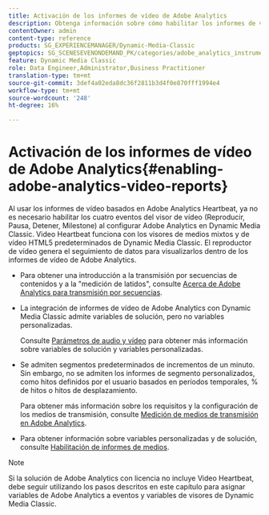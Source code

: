 ```yaml
---
title: Activación de los informes de vídeo de Adobe Analytics
description: Obtenga información sobre cómo habilitar los informes de vídeo de Adobe Analytics.
contentOwner: admin
content-type: reference
products: SG_EXPERIENCEMANAGER/Dynamic-Media-Classic
geptopics: SG_SCENESEVENONDEMAND_PK/categories/adobe_analytics_instrumentation_kit
feature: Dynamic Media Classic
role: Data Engineer,Administrator,Business Practitioner
translation-type: tm+mt
source-git-commit: 3def4a02eda8dc36f2811b3d4f0e870fff1994e4
workflow-type: tm+mt
source-wordcount: '248'
ht-degree: 16%

---
```



# Activación de los informes de vídeo de Adobe Analytics{#enabling-adobe-analytics-video-reports}

Al usar los informes de vídeo basados en Adobe Analytics Heartbeat, ya no es necesario habilitar los cuatro eventos del visor de vídeo (Reproducir, Pausa, Detener, Milestone) al configurar Adobe Analytics en Dynamic Media Classic. Video Heartbeat funciona con los visores de medios mixtos y de vídeo HTML5 predeterminados de Dynamic Media Classic. El reproductor de vídeo genera el seguimiento de datos para visualizarlos dentro de los informes de vídeo de Adobe Analytics.

* Para obtener una introducción a la transmisión por secuencias de contenidos y a la &quot;medición de latidos&quot;, consulte [Acerca de Adobe Analytics para transmisión por secuencias](https://experienceleague.adobe.com/docs/media-analytics/using/media-overview.html#about-adobe-analytics-for-streaming-media).

* La integración de informes de vídeo de Adobe Analytics con Dynamic Media Classic admite variables de solución, pero no variables personalizadas.

   Consulte [Parámetros de audio y vídeo](https://experienceleague.adobe.com/docs/media-analytics/using/metrics-and-metadata/audio-video-parameters.html#metrics-and-metadata) para obtener más información sobre variables de solución y variables personalizadas.

* Se admiten segmentos predeterminados de incrementos de un minuto. Sin embargo, no se admiten los informes de segmento personalizados, como hitos definidos por el usuario basados en períodos temporales, % de hitos o hitos de desplazamiento.

   Para obtener más información sobre los requisitos y la configuración de los medios de transmisión, consulte [Medición de medios de transmisión en Adobe Analytics](https://experienceleague.adobe.com/docs/media-analytics/using/media-overview.html).

* Para obtener información sobre variables personalizadas y de solución, consulte [Habilitación de informes de medios](https://experienceleague.adobe.com/docs/media-analytics/using/media-reports/media-reports-enable.html?lang=en#media-reports).

>[!NOTE]
>
>Si la solución de Adobe Analytics con licencia no incluye Video Heartbeat, debe seguir utilizando los pasos descritos en este capítulo para asignar variables de Adobe Analytics a eventos y variables de visores de Dynamic Media Classic.

